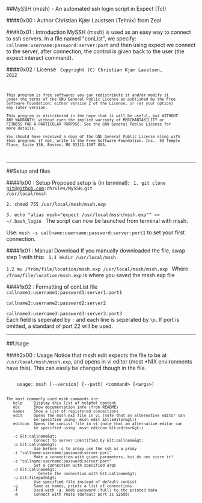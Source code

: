 ##MySSH (mssh) - An automated ssh login script in Expect (Tcl)

####0x00 :                Author
Christian Kjær Laustsen (Tehnix) from Zeal

####0x01 :                Introduction
MySSH (mssh) is used as an easy way to connect to ssh servers. In a file named "conList", we specify: `callname:username:password:server:port` and then using expect we connect to the server, after connection, the control is given back to the user (the expect interact command).

####0x02 :                 License
<code>
    Copyright (C) Christian Kjær Laustsen, 2012 

    This program is free software; you can redistribute it and/or modify it 
    under the terms of the GNU General Public License as published by the Free 
    Software Foundation; either version 2 of the License, or (at your option) 
    any later version.

    This program is distributed in the hope that it will be useful, but WITHOUT 
    ANY WARRANTY; without even the implied warranty of MERCHANTABILITY or 
    FITNESS FOR A PARTICULAR PURPOSE. See the GNU General Public License for 
    more details.

    You should have received a copy of the GNU General Public License along with 
    this program; if not, write to the Free Software Foundation, Inc., 59 Temple 
    Place, Suite 330, Boston, MA 02111-1307 USA.
</code>

- - -

##Setup and files

####1x00 :                Setup
Proposed setup is (in terminal):
<code>
    1. git clone git@github.com:chrules/MySSH.git /usr/local/mssh             
    2. chmod 755 /usr/local/mssh/mssh.exp                                     
    3. echo "alias mssh=\"expect /usr/local/mssh/mssh.exp\"" >> ~/.bash_login
</code>
The script can now be launched from terminal with mssh.

Use: `mssh -s callname:username:password:server:port1` to set your first connection.                                                 
                                                                              
####1x01 :                Manual Download
If you manually downloaded the file, swap step 1 with this:
<code>
    1.1 mkdir /usr/local/mssh                                                     
    1.2 mv /from/file/location/mssh.exp /usr/local/mssh/mssh.exp
</code>
Where `/from/file/location/mssh.exp` is where you saved the mssh.exp file

####1x02 :                Formatting of conList file
<code>
    callname1:username1:password1:server1:port1                                   
    callname2:username2:password2:server2                                         
    callname3:username3:password3:server3:port3
</code>                                                                              
Each field is seperated by `:` and each line is seperated by `\n`.
If port is omitted, a standard of port 22 will be used.

- - -

##Usage

####2x00 :                Usage
Notice that mssh edit expects the file to be at `/usr/local/mssh/mssh.exp`, and opens in vi editor (most *NIX environments have this). This can easily be changed though in the file.

<code>
    usage: mssh [--version] [--path] &lt;command&gt; [&lt;args&gt;]

    The most commonly used mssh commands are:
       help     Display this list of helpful content
       doc      Show documentation info (from README)
       names    Show a list of registered connections
       edit     Opens the mssh.exp file in vi (note that an alternative editor can
                be specified using: mssh edit &lt;editor&gt;)                           
       editcon  Opens the conList file in vi (note that an alternative editor can 
                be specified using: mssh editcon &lt;editor&gt;)                        
                                                                              
       -c &lt;callname&gt;                                                              
                Connect to server identified by &lt;callname&gt;
       -p &lt;callname&gt; 
                Use before -c to proxy use the ssh as a proxy                        
       -t "callname:username:password:server:port"                                
                Make a connection with given parameters, but do not store it!     
       -s "callname:username:password:server:port"                                
                Set a connection with specified args                              
       -d &lt;callname&gt;                                                              
                  Delete the connection with &lt;callname&gt;                           
       -u &lt;filepath&gt;                                                              
                Use specified file instead of default conList                     
       -g       Same as names, prints a list of connections
       -f       Used with -g. Adds password (full) to the printed data
       -m       Connect with rmate (default port is 52698)
</code>